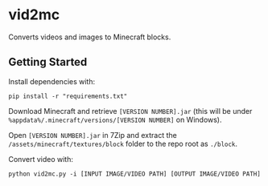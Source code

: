 # vid2mc

Converts videos and images to Minecraft blocks.

## Getting Started

Install dependencies with:

    pip install -r "requirements.txt"

Download Minecraft and retrieve `[VERSION NUMBER].jar` (this will be under `%appdata%/.minecraft/versions/[VERSION NUMBER]` on Windows).

Open `[VERSION NUMBER].jar` in 7Zip and extract the `/assets/minecraft/textures/block` folder to the repo root as `./block`.

Convert video with:

    python vid2mc.py -i [INPUT IMAGE/VIDEO PATH] [OUTPUT IMAGE/VIDEO PATH]
